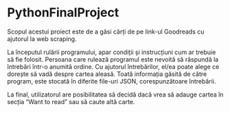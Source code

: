 # PythonFinalProject
Scopul acestui proiect este de a găsi cărți de pe link-ul Goodreads cu ajutorul la web scraping. 

La începutul rulării programului, apar condiții și instrucțiuni cum ar trebuie să fie folosit. Persoana care rulează programul este nevoită să răspundă la întrebări într-o anumită ordine. Cu ajutorul întrebărilor, el/ea poate alege ce dorește să vadă despre cartea aleasă. Toată informația găsită de către program, este stocată în diferite file-uri JSON, corespunzătoare întrebării. 

La final, utilizatorul are posibilitatea să decidă dacă vrea să adauge cartea în secția “Want to read” sau să caute altă carte.

